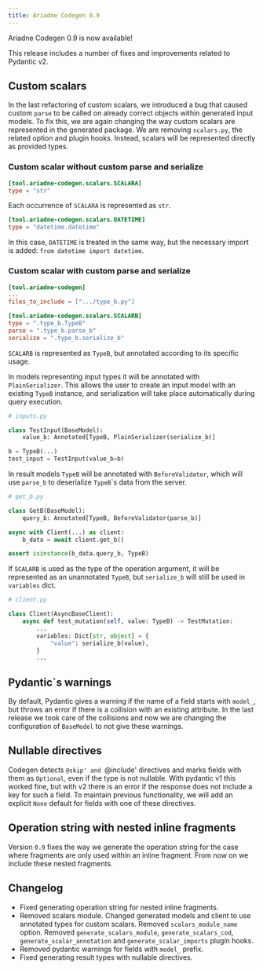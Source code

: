 ```yaml
---
title: Ariadne Codegen 0.9
---
```


Ariadne Codegen 0.9 is now available!

This release includes a number of fixes and improvements related to Pydantic v2.

<!--truncate-->

## Custom scalars

In the last refactoring of custom scalars, we introduced a bug that caused custom `parse` to be called on already correct objects within generated input models. To fix this, we are again changing the way custom scalars are represented in the generated package. We are removing `scalars.py`, the related option and plugin hooks. Instead, scalars will be represented directly as provided types.

### Custom scalar without custom parse and serialize

```toml
[tool.ariadne-codegen.scalars.SCALARA]
type = "str"
```

Each occurrence of `SCALARA` is represented as `str`.

```toml
[tool.ariadne-codegen.scalars.DATETIME]
type = "datetime.datetime"
```

In this case, `DATETIME` is treated in the same way, but the necessary import is added: `from datetime import datetime`.

### Custom scalar with custom parse and serialize

```toml
[tool.ariadne-codegen]
...
files_to_include = [".../type_b.py"]

[tool.ariadne-codegen.scalars.SCALARB]
type = ".type_b.TypeB"
parse = ".type_b.parse_b"
serialize = ".type_b.serialize_b"
```

`SCALARB` is represented as `TypeB`, but annotated according to its specific usage.

In models representing input types it will be annotated with `PlainSerializer`. This allows the user to create an input model with an existing `TypeB` instance, and serialization will take place automatically during query execution.

```py
# inputs.py

class TestInput(BaseModel):
    value_b: Annotated[TypeB, PlainSerializer(serialize_b)]
```

```py
b = TypeB(...)
test_input = TestInput(value_b=b)
```

In result models `TypeB` will be annotated with `BeforeValidator`, which will use `parse_b` to deserialize `TypeB`\`s data from the server.

```py
# get_b.py

class GetB(BaseModel):
    query_b: Annotated[TypeB, BeforeValidator(parse_b)]
```

```py
async with Client(...) as client:
    b_data = await client.get_b()

assert isinstance(b_data.query_b, TypeB)
```

If `SCALARB` is used as the type of the operation argument, it will be represented as an unannotated `TypeB`, but `serialize_b` will still be used in `variables` dict.

```py
# client.py

class Client(AsyncBaseClient):
    async def test_mutation(self, value: TypeB) -> TestMutation:
        ...
        variables: Dict[str, object] = {
            "value": serialize_b(value),
        }
        ...
```

## Pydantic\`s warnings

By default, Pydantic gives a warning if the name of a field starts with `model_`, but throws an error if there is a collision with an existing attribute. In the last release we took care of the collisions and now we are changing the configuration of `BaseModel` to not give these warnings.

## Nullable directives

Codegen detects `@skip' and `@include' directives and marks fields with them as `Optional`, even if the type is not nullable. With pydantic v1 this worked fine, but with v2 there is an error if the response does not include a key for such a field. To maintain previous functionality, we will add an explicit `None` default for fields with one of these directives.

## Operation string with nested inline fragments

Version `0.9` fixes the way we generate the operation string for the case where fragments are only used within an inline fragment. From now on we include these nested fragments.

## Changelog

- Fixed generating operation string for nested inline fragments.
- Removed scalars module. Changed generated models and client to use annotated types for custom scalars. Removed `scalars_module_name` option. Removed `generate_scalars_module`, `generate_scalars_cod`, `generate_scalar_annotation` and `generate_scalar_imports` plugin hooks.
- Removed pydantic warnings for fields with `model_` prefix.
- Fixed generating result types with nullable directives.
